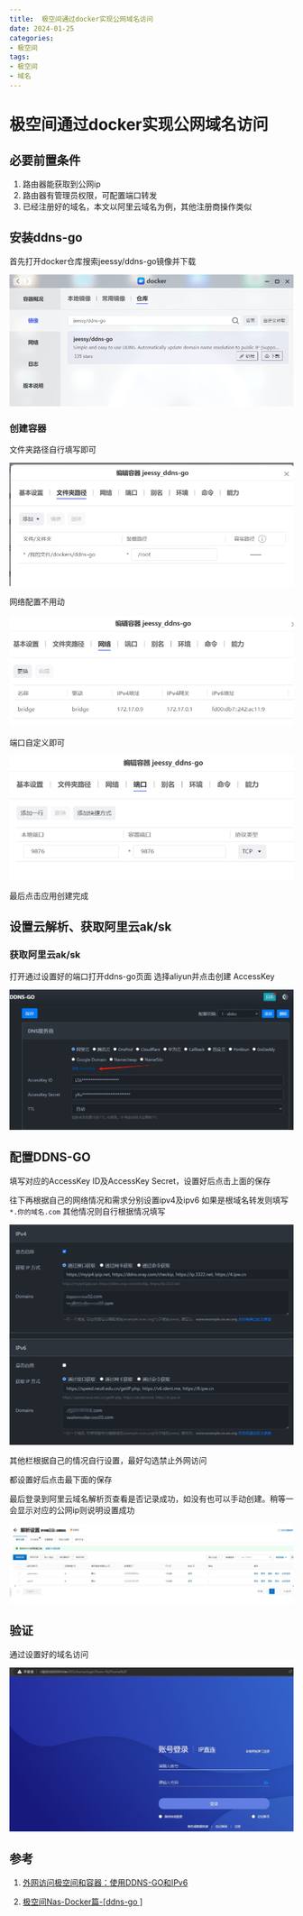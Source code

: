 ```yaml
---
title:  极空间通过docker实现公网域名访问
date: 2024-01-25
categories:
- 极空间
tags: 
- 极空间
- 域名
---
```


# 极空间通过docker实现公网域名访问

## 必要前置条件

1. 路由器能获取到公网ip
2. 路由器有管理员权限，可配置端口转发
3. 已经注册好的域名，本文以阿里云域名为例，其他注册商操作类似

## 安装ddns-go

首先打开docker仓库搜索jeessy/ddns-go镜像并下载

![](1.jpg)

### 创建容器

文件夹路径自行填写即可

![](2.jpg)

网络配置不用动

![](3.jpg)

端口自定义即可

![](4.jpg)

最后点击应用创建完成

## 设置云解析、获取阿里云ak/sk

### 获取阿里云ak/sk

打开通过设置好的端口打开ddns-go页面
选择aliyun并点击创建 AccessKey

![](5.jpg)

## 配置DDNS-GO

填写对应的AccessKey ID及AccessKey Secret，设置好后点击上面的保存

往下再根据自己的网络情况和需求分别设置ipv4及ipv6
如果是根域名转发则填写
`*.你的域名.com`
其他情况则自行根据情况填写

![](6.jpg)

其他栏根据自己的情况自行设置，最好勾选禁止外网访问

都设置好后点击最下面的保存

最后登录到阿里云域名解析页查看是否记录成功，如没有也可以手动创建。稍等一会显示对应的公网ip则说明设置成功

![](7.jpg)

## 验证

通过设置好的域名访问

![](8.jpg)

## 参考

1. [外网访问极空间和容器：使用DDNS-GO和IPv6](https://www.hao4k.cn/thread-73968-1-1.html)

2. [极空间Nas-Docker篇-[ddns-go ]](https://www.chenweikang.top/?p=1062)
